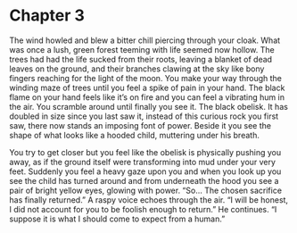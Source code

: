 # Chapter 3

The wind howled and blew a bitter chill piercing through your cloak. What was once a lush, green forest teeming with life seemed now hollow. The trees had had the life sucked from their roots, leaving a blanket of dead leaves on the ground, and their branches clawing at the sky like bony fingers reaching for the light of the moon. You make your way through the winding maze of trees until you feel a spike of pain in your hand. The black flame on your hand feels like it’s on fire and you can feel a vibrating hum in the air. You scramble around until finally you see it. The black obelisk. It has doubled in size since you last saw it, instead of this curious rock you first saw, there now stands an imposing font of power. Beside it you see the shape of what looks like a hooded child, muttering under his breath.

You try to get closer but you feel like the obelisk is physically pushing you away, as if the ground itself were transforming into mud under your very feet. Suddenly you feel a heavy gaze upon you and when you look up you see the child has turned around and from underneath the hood you see a pair of bright yellow eyes, glowing with power. “So... The chosen sacrifice has finally returned.” A raspy voice echoes through the air. “I will be honest, I did not account for you to be foolish enough to return.” He continues. “I suppose it is what I should come to expect from a human.”
